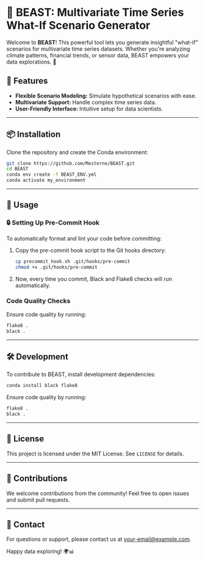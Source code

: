 # 🐉 BEAST: Multivariate Time Series What-If Scenario Generator

Welcome to **BEAST**! This powerful tool lets you generate insightful "what-if" scenarios for multivariate time series datasets. Whether you're analyzing climate patterns, financial trends, or sensor data, BEAST empowers your data explorations. 🚀

## 🌟 Features
- **Flexible Scenario Modeling:** Simulate hypothetical scenarios with ease.
- **Multivariate Support:** Handle complex time series data.
- **User-Friendly Interface:** Intuitive setup for data scientists.

---

## 📦 Installation

Clone the repository and create the Conda environment:

```bash
git clone https://github.com/Mesterne/BEAST.git
cd BEAST
conda env create -f BEAST_ENV.yml
conda activate my_environment
```

---

## 🚀 Usage

### 🔒 Setting Up Pre-Commit Hook
To automatically format and lint your code before committing:

1. Copy the pre-commit hook script to the Git hooks directory:

   ```bash
   cp precommit_hook.sh .git/hooks/pre-commit
   chmod +x .git/hooks/pre-commit
   ```

2. Now, every time you commit, Black and Flake8 checks will run automatically.

### Code Quality Checks
Ensure code quality by running:

```bash
flake8 .
black .
```


---

## 🛠️ Development

To contribute to BEAST, install development dependencies:

```bash
conda install black flake8
```

Ensure code quality by running:

```bash
flake8 .
black .
```

---

## 📄 License

This project is licensed under the MIT License. See `LICENSE` for details.

---

## 🤝 Contributions

We welcome contributions from the community! Feel free to open issues and submit pull requests.

---

## 📧 Contact

For questions or support, please contact us at [your-email@example.com](mailto:your-email@example.com).

Happy data exploring! 🌍📊

